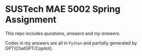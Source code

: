 # SUSTech MAE 5002 Spring Assignment
This repo includes *questions*, *answers* and *my answers*.

Codes in my answers are all in `Python` and partially generated by GPT(ChatGPT/Copilot). 
